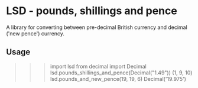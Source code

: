 # LSD - pounds, shillings and pence

A library for converting between pre-decimal British currency and decimal ('new pence') currency.

## Usage
>>> import lsd
>>> from decimal import Decimal
>>> lsd.pounds_shillings_and_pence(Decimal("1.49"))
(1, 9, 10)
>>> lsd.pounds_and_new_pence(19, 19, 6)
Decimal('19.975')
